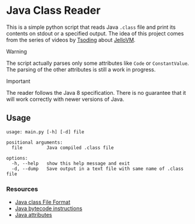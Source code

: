# Java Class Reader

This is a simple python script that reads Java `.class` file and print its contents on stdout or a specified output.
The idea of this project comes from the series of videos by [Tsoding](https://github.com/tsoding) about 
[JelloVM](https://github.com/tsoding/JelloVM).

> [!WARNING]  
> The script actually parses only some attributes like `Code` or `ConstantValue`.
> The parsing of the other attributes is still a work in progress.

> [!IMPORTANT]
> The reader follows the Java 8 specification.
> There is no guarantee that it will work correctly with newer versions of Java.

## Usage

```
usage: main.py [-h] [-d] file

positional arguments:
  file         Java compiled .class file

options:
  -h, --help   show this help message and exit
  -d, --dump   Save output in a text file with same name of .class file
```

### Resources
- [Java class File Format](https://docs.oracle.com/javase/specs/jvms/se8/html/jvms-4.html)
- [Java bytecode instructions](https://en.wikipedia.org/wiki/List_of_Java_bytecode_instructions)
- [Java attributes](https://docs.oracle.com/javase/specs/jvms/se8/html/jvms-4.html#jvms-4.7)